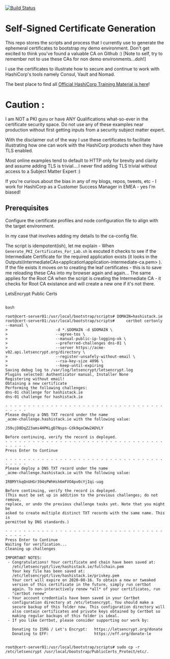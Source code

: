 [![Build Status](https://travis-ci.org/allthingsclowd/BootstrapCertificateTool.svg?branch=master)](https://travis-ci.org/allthingsclowd/BootstrapCertificateTool)

# Self-Signed Certificate Generation

This repo stores the scripts and process that I currently use to generate the ephemeral certificates to bootstrap my demo environment. Don't get excited to think you've found a valuable CA on Github :) [Note to self, try to remember not to use these CAs for non demo environments...doh!]

I use the certificates to illustrate how to secure and continue to work with HashiCorp's tools namely Consul, Vault and Nomad.

The best place to find all [Official HashiCorp Training Material is here](https://learn.hashicorp.com/)!

# Caution :
I am NOT a PKI guru or have ANY Qualifications what-so-ever in the certificate security space. Do not use any of these examples near production without first getting inputs from a security subject matter expert.

With the disclaimer out of the way I use these certificates to facilitate illustrating how one can work with the HashiCorp products when they have TLS enabled.

Most online examples tend to default to HTTP only for brevity and clarity and assume adding TLS is trivial....I never find adding TLS trivial without access to a Subject Matter Expert :)

If you're curious about the bias in any of my blogs, repos, tweets, etc - I work for HashiCorp as a Customer Success Manager in EMEA - yes I'm biased!

## Prerequisites

Configure the certificate profiles and node configuration file to align with the target environment.

In my case that involves adding my details to the ca-config file. 

The script is idempotent(ish), let me explain - 
When `Generate_PKI_Certificates_For_Lab.sh` is excuted it checks to see if the Intermediate Certificate for the required application exists (it looks in the Outputs\IntermediateCAs\<application\application-intermediate-ca.pem> ).
If the file exists it moves on to creating the leaf certificates - this is to save me reloading these CAs into my browser again and again...
The same applies for the Root CA when the script is creating the Intermediate CA - it checks for Root CA existance and will create a new one if it's not there.

LetsEncrypt Public Certs

```

bash

root@cert-server01:/usr/local/bootstrap/scripts# DOMAIN=hashistack.ie
root@cert-server01:/usr/local/bootstrap/scripts#     certbot certonly --manual \
>                     -d *.$DOMAIN -d $DOMAIN \
>                     --agree-tos \
>                     --manual-public-ip-logging-ok \
>                     --preferred-challenges dns-01 \
>                     --server https://acme-v02.api.letsencrypt.org/directory \
>                     --register-unsafely-without-email \
>                     --rsa-key-size 4096 \
>                     --keep-until-expiring
Saving debug log to /var/log/letsencrypt/letsencrypt.log
Plugins selected: Authenticator manual, Installer None
Registering without email!
Obtaining a new certificate
Performing the following challenges:
dns-01 challenge for hashistack.ie
dns-01 challenge for hashistack.ie

- - - - - - - - - - - - - - - - - - - - - - - - - - - - - - - - - - - - - - - -
Please deploy a DNS TXT record under the name
_acme-challenge.hashistack.ie with the following value:

J59ujD8DqZ23ams4HPKLgD7Nsps-Cdk9qaCWw2ADVLY

Before continuing, verify the record is deployed.
- - - - - - - - - - - - - - - - - - - - - - - - - - - - - - - - - - - - - - - -
Press Enter to Continue

- - - - - - - - - - - - - - - - - - - - - - - - - - - - - - - - - - - - - - - -
Please deploy a DNS TXT record under the name
_acme-challenge.hashistack.ie with the following value:

IRBMYtkqQnUHGr394sPWhHsh6mFVO4pv0cYjIqi-uag

Before continuing, verify the record is deployed.
(This must be set up in addition to the previous challenges; do not remove,
replace, or undo the previous challenge tasks yet. Note that you might be
asked to create multiple distinct TXT records with the same name. This is
permitted by DNS standards.)

- - - - - - - - - - - - - - - - - - - - - - - - - - - - - - - - - - - - - - - -
Press Enter to Continue
Waiting for verification...
Cleaning up challenges

IMPORTANT NOTES:
 - Congratulations! Your certificate and chain have been saved at:
   /etc/letsencrypt/live/hashistack.ie/fullchain.pem
   Your key file has been saved at:
   /etc/letsencrypt/live/hashistack.ie/privkey.pem
   Your cert will expire on 2020-08-16. To obtain a new or tweaked
   version of this certificate in the future, simply run certbot
   again. To non-interactively renew *all* of your certificates, run
   "certbot renew"
 - Your account credentials have been saved in your Certbot
   configuration directory at /etc/letsencrypt. You should make a
   secure backup of this folder now. This configuration directory will
   also contain certificates and private keys obtained by Certbot so
   making regular backups of this folder is ideal.
 - If you like Certbot, please consider supporting our work by:

   Donating to ISRG / Let's Encrypt:   https://letsencrypt.org/donate
   Donating to EFF:                    https://eff.org/donate-le


root@cert-server01:/usr/local/bootstrap/scripts# sudo cp -r /etc/letsencrypt /usr/local/bootstrap/PublicCerts_Protect/etc/.
```

